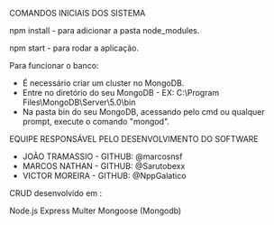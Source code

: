 COMANDOS INICIAIS DOS SISTEMA

npm install - para adicionar a pasta node_modules.

npm start - para rodar a aplicação.

Para funcionar o banco:
- É necessário criar um cluster no MongoDB.
- Entre no diretório do seu MongoDB - EX: C:\Program Files\MongoDB\Server\5.0\bin
- Na pasta bin do seu MongoDB, acessando pelo cmd ou qualquer prompt, execute o comando "mongod".

EQUIPE RESPONSÁVEL PELO DESENVOLVIMENTO DO SOFTWARE

- JOÃO TRAMASSIO - GITHUB: @marcosnsf
- MARCOS NATHAN - GITHUB: @Sarutobexx
- VICTOR MOREIRA - GITHUB: @NppGalatico


CRUD desenvolvido em :

Node.js
Express
Multer
Mongoose (Mongodb)
